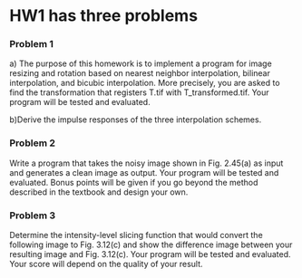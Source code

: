 # HW1 has three problems  

### Problem 1  

a) The purpose of this homework is to implement a program for image resizing and rotation based on nearest neighbor interpolation, bilinear interpolation, and bicubic interpolation. More precisely, you are asked to find the transformation that registers T.tif with T_transformed.tif. Your program will be tested and evaluated.  

b)Derive the impulse responses of the three interpolation schemes.  

### Problem 2  

Write a program that takes the noisy image shown in Fig. 2.45(a) as input and generates a clean image as output. Your program will be tested and evaluated. Bonus points will be given if you go beyond the method described in the textbook and design your own.  

### Problem 3  

Determine the intensity-level slicing function that would convert the following image to Fig. 3.12(c) and show the difference image between your resulting image and Fig. 3.12(c). Your program will be tested and evaluated. Your score will depend on the quality of your result.
